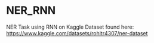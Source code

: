 # NER_RNN
NER Task using RNN on Kaggle Dataset found here:
https://www.kaggle.com/datasets/rohitr4307/ner-dataset

